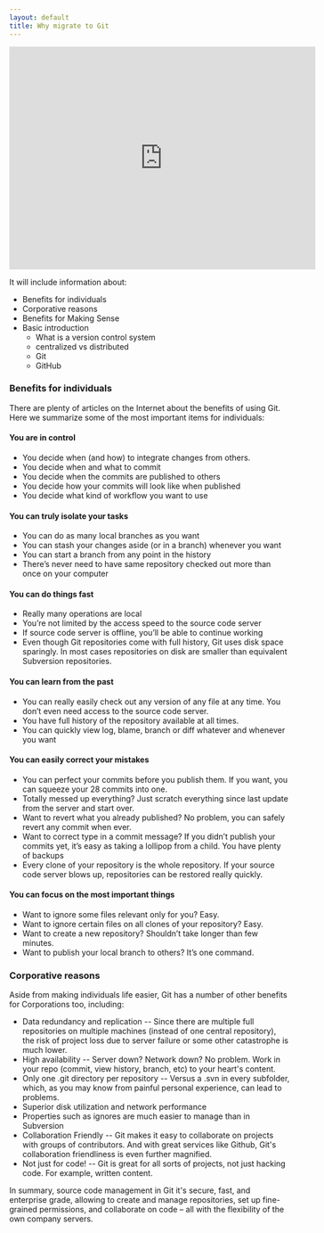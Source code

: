 ```yaml
---
layout: default
title: Why migrate to Git
---
```


<iframe src="http://prezi.com/embed/o3oij020l_oc/?bgcolor=ffffff&amp;lock_to_path=0&amp;autoplay=0&amp;autohide_ctrls=0&amp;features=undefined&amp;disabled_features=undefined" width="550" height="400" frameBorder="0">Prezi iframe (this content is required for markdown parsing)</iframe>

It will include information about:

* Benefits for individuals
* Corporative reasons
* Benefits for Making Sense
* Basic introduction
    * What is a version control system
	* centralized vs distributed
	* Git
	* GitHub

### Benefits for individuals
There are plenty of articles on the Internet about the benefits of using Git. Here we summarize some of the most important items for individuals:

#### You are in control
* You decide when (and how) to integrate changes from others.
* You decide when and what to commit
* You decide when the commits are published to others
* You decide how your commits will look like when published
* You decide what kind of workflow you want to use

#### You can truly isolate your tasks
* You can do as many local branches as you want
* You can stash your changes aside (or in a branch) whenever you want
* You can start a branch from any point in the history
* There’s never need to have same repository checked out more than once on your computer

#### You can do things fast
* Really many operations are local
* You’re not limited by the access speed to the source code server
* If source code server is offline, you’ll be able to continue working
* Even though Git repositories come with full history, Git uses disk space sparingly. In most cases repositories on disk are smaller than equivalent Subversion repositories.

#### You can learn from the past
* You can really easily check out any version of any file at any time. You don’t even need access to the source code server.
* You have full history of the repository available at all times.
* You can quickly view log, blame, branch or diff whatever and whenever you want

#### You can easily correct your mistakes
* You can perfect your commits before you publish them. If you want, you can squeeze your 28 commits into one.
* Totally messed up everything? Just scratch everything since last update from the server and start over.
* Want to revert what you already published? No problem, you can safely revert any commit when ever.
* Want to correct type in a commit message? If you didn’t publish your commits yet, it’s easy as taking a lollipop from a child.
You have plenty of backups
* Every clone of your repository is the whole repository. If your source code server blows up, repositories can be restored really quickly.

#### You can focus on the most important things
* Want to ignore some files relevant only for you? Easy.
* Want to ignore certain files on all clones of your repository? Easy.
* Want to create a new repository? Shouldn’t take longer than few minutes.
* Want to publish your local branch to others? It’s one command.

### Corporative reasons
Aside from making individuals life easier, Git has a number of other benefits for Corporations too, including:
* Data redundancy and replication -- Since there are multiple full repositories on multiple machines (instead of one central repository), the risk of project loss due to server failure or some other catastrophe is much lower.
* High availability -- Server down? Network down? No problem. Work in your repo (commit, view history, branch, etc) to your heart's content. 
* Only one .git directory per repository -- Versus a .svn in every subfolder, which, as you may know from painful personal experience, can lead to problems.
* Superior disk utilization and network performance
* Properties such as ignores are much easier to manage than in Subversion
* Collaboration Friendly -- Git makes it easy to collaborate on projects with groups of contributors. And with great services like Github, Git's collaboration friendliness is even further magnified.
* Not just for code! -- Git is great for all sorts of projects, not just hacking code. For example, written content.

In summary, source code management in Git it's secure, fast, and enterprise grade, allowing to create and manage repositories, set up fine-grained permissions, and collaborate on code – all with the flexibility of the own company servers.
